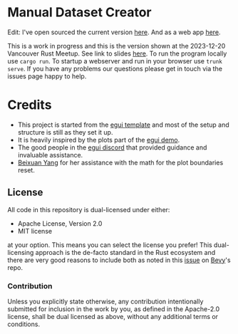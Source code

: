 # Manual Dataset Creator

Edit: I've open sourced the current version [here](https://github.com/uruth-lab/dbv/). And as a web app [here](https://uruth-lab.github.io/dbv/).

This is a work in progress and this is the version shown at the 2023-12-20 Vancouver Rust Meetup. 
See link to slides [here](https://docs.google.com/presentation/d/e/2PACX-1vRmPOBXb5wgJ2EoPayRnzX773pdCbJxqq61YaX1dZ1IJjEmbzOE8RKLtCCUxWkQHNoWRmAyLQC1TVim/pub?start=false&loop=false).
To run the program locally use `cargo run`. To startup a webserver and run in your browser use `trunk serve`.
If you have any problems our questions please get in touch via the issues page happy to help.

# Credits

- This project is started from the [egui template](https://github.com/emilk/eframe_template/) and most of the setup and structure is still as they set it up.
- It is heavily inspired by the plots part of the [egui demo](https://www.egui.rs/#demo).
- The good people in the [egui discord](https://discord.com/invite/JFcEma9bJq) that provided guidance and invaluable assistance.
- [Beixuan Yang](http://beixuanyang.com/) for her assistance with the math for the plot boundaries reset.

## License

All code in this repository is dual-licensed under either:

- Apache License, Version 2.0
- MIT license

at your option.
This means you can select the license you prefer!
This dual-licensing approach is the de-facto standard in the Rust ecosystem and there are very good reasons to include both as noted in
this [issue](https://github.com/bevyengine/bevy/issues/2373) on [Bevy](https://bevyengine.org)'s repo.

### Contribution

Unless you explicitly state otherwise, any contribution intentionally submitted
for inclusion in the work by you, as defined in the Apache-2.0 license, shall
be dual licensed as above, without any additional terms or conditions.
